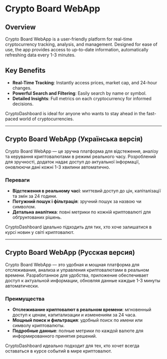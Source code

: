 # Crypto Board WebApp

## Overview
Crypto Board WebApp is a user-friendly platform for real-time cryptocurrency tracking, analysis, and management. Designed for ease of use, the app provides access to up-to-date information, automatically refreshing data every 1-3 minutes.

## Key Benefits
- **Real-Time Tracking**: Instantly access prices, market cap, and 24-hour changes.
- **Powerful Search and Filtering**: Easily search by name or symbol.
- **Detailed Insights**: Full metrics on each cryptocurrency for informed decisions.

CryptoDashboard is ideal for anyone who wants to stay ahead in the fast-paced world of cryptocurrencies.

---

## Crypto Board WebApp (Українська версія)
Crypto Board WebApp — це зручна платформа для відстеження, аналізу та керування криптовалютами в режимі реального часу. Розроблений для зручності, додаток надає доступ до актуальної інформації, оновлюючи дані кожні 1-3 хвилини автоматично.

### Переваги
- **Відстеження в реальному часі**: миттєвий доступ до цін, капіталізації та змін за 24 години.
- **Потужний пошук і фільтрація**: зручний пошук за назвою чи символом.
- **Детальна аналітика**: повні метрики по кожній криптовалюті для обґрунтованих рішень.

CryptoDashboard ідеально підходить для тих, хто хоче залишатися в курсі новин у світі криптовалют.

---

## Crypto Board WebApp (Русская версия)
Crypto Board WebApp — это удобная и мощная платформа для отслеживания, анализа и управления криптовалютами в реальном времени. Разработанное для удобства, приложение обеспечивает доступ к актуальной информации, обновляя данные каждые 1-3 минуты автоматически.

### Преимущества
- **Отслеживание криптовалют в реальном времени**: мгновенный доступ к ценам, капитализации и изменениям за 24 часа.
- **Мощный поиск и фильтрация**: удобный поиск по имени или символу криптовалюты.
- **Подробные данные**: полные метрики по каждой валюте для информированного принятия решений.

CryptoDashboard идеально подходит для тех, кто хочет всегда оставаться в курсе событий в мире криптовалют.

